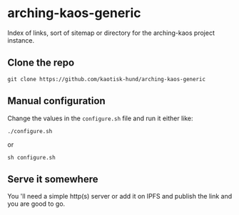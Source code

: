 # arching-kaos-generic

Index of links, sort of sitemap or directory for the arching-kaos project instance.

## Clone the repo
`git clone https://github.com/kaotisk-hund/arching-kaos-generic`

## Manual configuration

Change the values in the `configure.sh` file and run it either like:
```
./configure.sh
```
or
```
sh configure.sh
```

## Serve it somewhere
You 'll need a simple http(s) server or add it on IPFS and publish the link and you are good to go.
